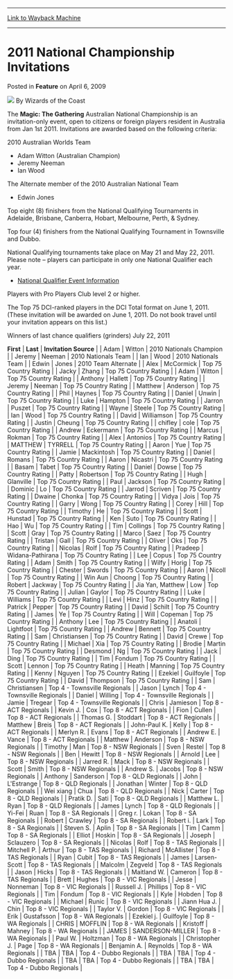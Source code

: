 
---
[Link to Wayback Machine](https://web.archive.org/web/20220120000530/https://magic.wizards.com/en/articles/archive/feature/2011-national-championship-invitations-2009-04-06)

[_metadata_:author]:- "Wizards of the Coast"
[_metadata_:description]:- "The Magic: The Gathering Australian National Championship is an invitation-only event, open to citizens or foreign players resident in Australia from Jan 1st 2011. Invitations are awarded based on the following criteria:2010 Australian Worlds TeamAdam Witton (Australian Champion) Jeremy Neeman Ian Wood The Alternate member of the 2010 Australian National Team Edwin Jones Top"
[_metadata_:generator]:- "Drupal 7 (http://drupal.org)"
[_metadata_:publish_date]:- "2009-04-06"
[_metadata_:title]:- "2011 National Championship Invitations"
[_metadata_:wayback_capture_timestamp]:- "2022-01-20 00:05:30+00:00"
[_metadata_:wayback_raw_url]:- "https://web.archive.org/web/20220120000530id_/https://magic.wizards.com/en/articles/archive/feature/2011-national-championship-invitations-2009-04-06"
[_metadata_:wayback_url]:- "https://magic.wizards.com/en/articles/archive/feature/2011-national-championship-invitations-2009-04-06"
---


2011 National Championship Invitations
======================================



 Posted in **Feature**
 on April 6, 2009 






![](https://media.magic.wizards.com/styles/auth_small/public/images/person/wizards_author.jpg)
By Wizards of the Coast











The **Magic: The Gathering** Australian National Championship is an invitation-only event, open to citizens or foreign players resident in Australia from Jan 1st 2011. Invitations are awarded based on the following criteria:

2010 Australian Worlds Team

* Adam Witton (Australian Champion)
* Jeremy Neeman
* Ian Wood

The Alternate member of the 2010 Australian National Team 

* Edwin Jones

Top eight (8) finishers from the National Qualifying Tournaments in Adelaide, Brisbane, Canberra, Hobart, Melbourne, Perth, & Sydney. 

Top four (4) finishers from the National Qualifying Tournament in Townsville and Dubbo. 

National Qualifying tournaments take place on May 21 and May 22, 2011. Please note – players can participate in only one National Qualifier each year.

* [National Qualifier Event Information](http://www.wizards.com/magic/tcg/events.aspx?x=mtg/tcg/events/nationalqualifier/aunz)

Players with Pro Players Club level 2 or higher. 

The Top 75 DCI-ranked players in the DCI Total format on June 1, 2011. (These invitation will be awarded on June 1, 2011. Do not book travel until your invitation appears on this list.)

Winners of last chance qualifiers (grinders) July 22, 2011 




 **First** | **Last** | **Invitation Source** |
| Adam  | Witton | 2010 Nationals Champion |
| Jeremy  | Neeman | 2010 Nationals Team |
| Ian  | Wood | 2010 Nationals Team |
| Edwin |  Jones | 2010 Team Alternate |
| Alex | McCormick | Top 75 Country Rating |
| Jacky | Zhang | Top 75 Country Rating |
| Adam | Witton | Top 75 Country Rating |
| Anthony | Hallett | Top 75 Country Rating |
| Jeremy | Neeman | Top 75 Country Rating |
| Matthew | Anderson | Top 75 Country Rating |
| Phil | Haynes | Top 75 Country Rating |
| Daniel | Unwin | Top 75 Country Rating |
| Luke | Hampton | Top 75 Country Rating |
| Jarron | Puszet | Top 75 Country Rating |
| Wayne | Steele | Top 75 Country Rating |
| Ian | Wood | Top 75 Country Rating |
| David | Williamson | Top 75 Country Rating |
| Justin | Cheung | Top 75 Country Rating |
| chifley | cole | Top 75 Country Rating |
| Andrew | Eckermann | Top 75 Country Rating |
| Marcus | Rokman | Top 75 Country Rating |
| Alex | Antonios | Top 75 Country Rating |
| MATTHEW | TYRRELL | Top 75 Country Rating |
| Aaron | Yue | Top 75 Country Rating |
| Jamie | Mackintosh | Top 75 Country Rating |
| Daniel | Romans | Top 75 Country Rating |
| Aaron | Nicastri | Top 75 Country Rating |
| Basam | Tabet | Top 75 Country Rating |
| Daniel | Dowse | Top 75 Country Rating |
| Patty | Robertson | Top 75 Country Rating |
| Hugh | Glanville | Top 75 Country Rating |
| Paul | Jackson | Top 75 Country Rating |
| Dominic | Lo | Top 75 Country Rating |
| Jarrod | Scriven | Top 75 Country Rating |
| Dwaine | Chonka | Top 75 Country Rating |
| Vidya | Jois | Top 75 Country Rating |
| Garry | Wong | Top 75 Country Rating |
| Corey | Hill | Top 75 Country Rating |
| Timothy | He | Top 75 Country Rating |
| Scott | Hunstad | Top 75 Country Rating |
| Ken | Suto | Top 75 Country Rating |
| Hao | Wu | Top 75 Country Rating |
| Tim | Collings | Top 75 Country Rating |
| Scott | Gray | Top 75 Country Rating |
| Marco | Saez | Top 75 Country Rating |
| Tristan | Gall | Top 75 Country Rating |
| Oliver | Oks | Top 75 Country Rating |
| Nicolas | Rolf | Top 75 Country Rating |
| Pradeep | Widana-Pathirana | Top 75 Country Rating |
| Lee | Copus | Top 75 Country Rating |
| Adam | Smith | Top 75 Country Rating |
| Wilfy | Horig | Top 75 Country Rating |
| Chester | Swords | Top 75 Country Rating |
| Aaron | Nicoll | Top 75 Country Rating |
| Win Aun | Choong | Top 75 Country Rating |
| Robert | Jackway | Top 75 Country Rating |
| Jia Yan, Matthew | Low | Top 75 Country Rating |
| Julian | Gaylor | Top 75 Country Rating |
| Luke | Williams | Top 75 Country Rating |
| Levi | Hinz | Top 75 Country Rating |
| Patrick | Pepper | Top 75 Country Rating |
| David | Schilt | Top 75 Country Rating |
| James | Ye | Top 75 Country Rating |
| Will | Copeman | Top 75 Country Rating |
| Anthony | Lee | Top 75 Country Rating |
| Anatoli | Lightfoot | Top 75 Country Rating |
| Andrew | Bennett | Top 75 Country Rating |
| Sam | Christiansen | Top 75 Country Rating |
| David | Crewe | Top 75 Country Rating |
| Michael | Xia | Top 75 Country Rating |
| Brodie | Martin | Top 75 Country Rating |
| Desmond | Ng | Top 75 Country Rating |
| Jack | Ding | Top 75 Country Rating |
| Tim | Fondum | Top 75 Country Rating |
| Scott | Lennon | Top 75 Country Rating |
| Heath | Manning | Top 75 Country Rating |
| Kenny | Nguyen | Top 75 Country Rating |
| Ezekiel | Guilfoyle | Top 75 Country Rating |
| David | Thompson | Top 75 Country Rating |
| Sam | Christiansen | Top 4 - Townsville Regionals |
| Jason | Lynch | Top 4 - Townsville Regionals |
| Daniel | Willing | Top 4 - Townsville Regionals |
| Jamie | Tregear | Top 4 - Townsville Regionals |
| Chris | Jamieson | Top 8 - ACT Regionals |
| Kevin J. | Cox | Top 8 - ACT Regionals |
| Fion | Cullen | Top 8 - ACT Regionals |
| Thomas G. | Stoddart | Top 8 - ACT Regionals |
| Matthew | Breis | Top 8 - ACT Regionals |
| John-Paul K. | Kelly | Top 8 - ACT Regionals |
| Merlyn R. | Evans | Top 8 - ACT Regionals |
| Andrew E. | Vance | Top 8 - ACT Regionals |
| Matthew | Anderson | Top 8 - NSW Regionals |
| Timothy | Man | Top 8 - NSW Regionals |
| Sven | Restel | Top 8 - NSW Regionals |
| Ben | Hewitt | Top 8 - NSW Regionals |
| Arnold | Lee | Top 8 - NSW Regionals |
| Jarred R. | Mack | Top 8 - NSW Regionals |
| Scott | Smith | Top 8 - NSW Regionals |
| Andrew S. | Jacobs | Top 8 - NSW Regionals |
| Anthony | Sanderson | Top 8 - QLD Regionals |
| John | L'Estrange | Top 8 - QLD Regionals |
| Jonathan | Winter | Top 8 - QLD Regionals |
| Wei xiang | Chua | Top 8 - QLD Regionals |
| Nick | Carter | Top 8 - QLD Regionals |
| Pratik D. | Sati | Top 8 - QLD Regionals |
| Matthew L. | Ryan | Top 8 - QLD Regionals |
| James | Lynch | Top 8 - QLD Regionals |
| Yi-Fei | Ruan | Top 8 - SA Regionals |
| Greg r. | Lokan | Top 8 - SA Regionals |
| Robert | Crawley | Top 8 - SA Regionals |
| Robert i. | Lark | Top 8 - SA Regionals |
| Steven S. | Aplin | Top 8 - SA Regionals |
| Tim | Camm | Top 8 - SA Regionals |
| Elliot | Hoskin | Top 8 - SA Regionals |
| Joseph | Sclauzero | Top 8 - SA Regionals |
| Nicolas | Rolf | Top 8 - TAS Regionals |
| Mitchell P. | Arthur | Top 8 - TAS Regionals |
| Richard | McAllister | Top 8 - TAS Regionals |
| Ryan | Cubit | Top 8 - TAS Regionals |
| James | Larsen-Scott | Top 8 - TAS Regionals |
| Malcolm | Zegveld | Top 8 - TAS Regionals |
| Jason | Hicks | Top 8 - TAS Regionals |
| Maitland W. | Cameron | Top 8 - TAS Regionals |
| Brett | Hughes | Top 8 - VIC Regionals |
| Jesse | Nonneman | Top 8 - VIC Regionals |
| Russell J. | Phillips | Top 8 - VIC Regionals |
| Tim | Fondum | Top 8 - VIC Regionals |
| Kyle | Hobden | Top 8 - VIC Regionals |
| Michael | Runic | Top 8 - VIC Regionals |
| Jiann Hua J. | Chin | Top 8 - VIC Regionals |
| Taylor V. | Gordon | Top 8 - VIC Regionals |
| Erik | Gustafsson | Top 8 - WA Regionals |
| Ezekiel j. | Guilfoyle | Top 8 - WA Regionals |
| CHRIS | MOFFLIN | Top 8 - WA Regionals |
| Kristoff | Mahney | Top 8 - WA Regionals |
| JAMES | SANDERSON-MILLER | Top 8 - WA Regionals |
| Paul W. | Holtzman | Top 8 - WA Regionals |
| Christopher J. | Page | Top 8 - WA Regionals |
| Benjamin A. | Reynolds | Top 8 - WA Regionals |
| TBA | TBA | Top 4 - Dubbo Regionals |
| TBA | TBA | Top 4 - Dubbo Regionals |
| TBA | TBA | Top 4 - Dubbo Regionals |
| TBA | TBA | Top 4 - Dubbo Regionals |







